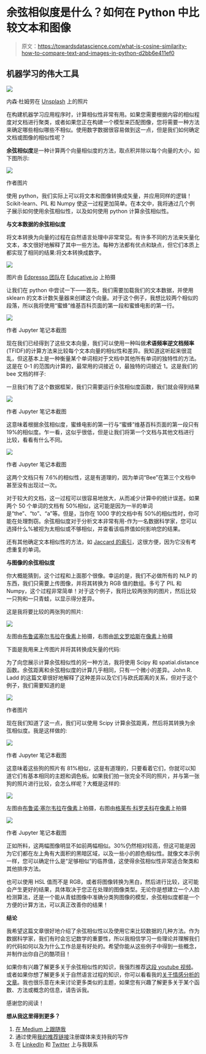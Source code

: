 # 余弦相似度是什么？如何在 Python 中比较文本和图像

> 原文：<https://towardsdatascience.com/what-is-cosine-similarity-how-to-compare-text-and-images-in-python-d2bb6e411ef0>

## 机器学习的伟大工具

![](img/152e341604b6893b9a81def696d59e8d.png)

内森·杜姆劳在 [Unsplash](https://unsplash.com/s/photos/similar?utm_source=unsplash&utm_medium=referral&utm_content=creditCopyText) 上的照片

在构建机器学习应用程序时，计算相似性非常有用。如果您需要根据内容的相似程度对文档进行聚类，或者如果您正在构建一个模型来匹配图像，您将需要一种方法来确定哪些相似哪些不相似。使用数字数据很容易做到这一点，但是我们如何确定文档或图像的相似性呢？

**余弦相似度**是一种计算两个向量相似度的方法，取点积并除以每个向量的大小，如下图所示:

![](img/33c1a1c6c8fcb4704b942f6a3b87b3ae.png)

作者图片

使用 python，我们实际上可以将文本和图像转换成矢量，并应用同样的逻辑！Scikit-learn、PIL 和 Numpy 使这一过程更加简单。在本文中，我将通过几个例子展示如何使用余弦相似性，以及如何使用 python 计算余弦相似性。

**与文本数据的余弦相似度**

将文本转换为向量的过程在自然语言处理中非常常见。有许多不同的方法来矢量化文本，本文很好地解释了其中一些方法。每种方法都有优点和缺点，但它们本质上都实现了相同的结果:将文本转换成数字。

![](img/922058201a8651be69bbba49f0b7785c.png)

图片由 [Edpresso 团队](https://www.educative.io/profile/view/6547532599525376)在 [Educative.io](https://www.educative.io) 上拍摄

让我们在 python 中尝试一下——首先，我们需要加载我们的文本数据，并使用 sklearn 的文本计数矢量器来创建这个向量。对于这个例子，我想比较两个相似的段落，所以我将使用“蜜蜂”维基百科页面的第一段和蜜蜂电影的第一行。

![](img/6a0044fe016e784f9e58ce317dd696d8.png)

作者 Jupyter 笔记本截图

现在我们已经得到了这些文本向量，我们可以使用一种叫做**术语频率逆文档频率** (TFIDF)的计算方法来比较每个文本向量的相似性和差异。我知道这听起来很混乱，但这基本上是一种衡量某个单词相对于文档中其他所有单词的独特性的方法。这是在 0-1 的范围内计算的，最常用的词接近 0，最独特的词接近 1。这是我们的 bee 文档的样子:

一旦我们有了这个数据框架，我们只需要运行余弦相似度函数，我们就会得到结果

![](img/9ab9af18f7e8e17e932c5b12a45c8bc8.png)

作者 Jupyter 笔记本截图

这意味着根据余弦相似度，蜜蜂电影的第一行与“蜜蜂”维基百科页面的第一段只有 19%的相似度。乍一看，这似乎很低，但是让我们将第一个文档与其他文档进行比较，看看有什么不同。

![](img/9b2077957d67c59fdb5dbb6f9edc410c.png)

作者 Jupyter 笔记本截图

这两个文档只有 7.6%的相似性，这是有道理的，因为单词“Bee”在第三个文档中甚至没有出现过一次。

对于较大的文档，这一过程可以很容易地放大，从而减少计算中的统计误差。如果两个 50 个单词的文档有 50%相似，这可能是因为一半的单词是“the”、“to”、“a”等。但是，当你在 1000 字的文档中有 50%的相似性时，你可能在处理剽窃。余弦相似度对于分析文本非常有用-作为一名数据科学家，您可以选择什么%被视为太相似或不够相似，并查看该临界值如何影响您的结果。

还有其他确定文本相似性的方法，如 [Jaccard 的索引](https://en.wikipedia.org/wiki/Jaccard_index)，这很方便，因为它没有考虑重复的单词。

**与图像的余弦相似度**

你大概能猜到，这个过程和上面那个很像。幸运的是，我们不必做所有的 NLP 的东西，我们只需要上传图像，并将其转换为 RGB 值的数组。多亏了 PIL 和 Numpy，这个过程非常简单！对于这个例子，我将比较两张狗的图片，然后比较一只狗和一只青蛙，以显示得分差异。

这是我将要比较的两张狗的照片:

![](img/45fd46064b8e0fc6198f497a26d3c96f.png)

左图由[布鲁诺塞尔韦拉](https://www.pexels.com/@bruzewalker)在[像素](https://www.pexels.com)上拍摄，右图由[凯文罗哈斯](https://www.pexels.com/@click-instant2021)在[像素](https://www.pexels.com)上拍摄

下面是我用来上传图片并将其转换成矢量的代码:

为了向您展示计算余弦相似性的另一种方法，我将使用 Scipy 和 spatial.distance 函数。余弦距离和余弦相似度的计算几乎相同，只有一个微小的差异。John R. Ladd 的这篇文章很好地解释了这种差异以及它们与欧氏距离的关系，但对于这个例子，我们需要知道的是

![](img/e643d018813d862489cb592c29154375.png)

作者图片

现在我们知道了这一点，我们可以使用 Scipy 计算余弦距离，然后将其转换为余弦相似度。我是这样做的:

![](img/5c2938fa18da51f65bb314f6fa57b84a.png)

作者 Jupyter 笔记本截图

这意味着这些狗的照片有 81%相似，这是有道理的，只要看着它们，你就可以知道它们有基本相同的主题和调色板。如果我们拍一张完全不同的照片，并与第一张狗的照片进行比较，会怎么样呢？大概是这样的:

![](img/690457874d913ec15d72e6c1dd696c82.png)

左图由[布鲁诺·塞尔韦拉](https://www.pexels.com/@bruzewalker)在[像素](https://www.pexels.com)上拍摄，右图由[格莱布·科罗夫科](https://www.pexels.com/@1138093)在[像素](https://www.pexels.com)上拍摄

![](img/ea19376d59523447eb6fdc96f6482797.png)

作者 Jupyter 笔记本截图

正如所料，这两幅图像明显不如前两幅相似。30%仍然相对较高，但这可能是因为它们都在左上角有大面积的黑暗区域，以及一些小的颜色相似性。就像文本示例一样，您可以确定什么是“足够相似”的临界值，这使得余弦相似性非常适合聚类和其他排序方法。

也可以使用 HSL 值而不是 RGB，或者将图像转换为黑白，然后进行比较，这可能会产生更好的结果，具体取决于您正在处理的图像类型。无论你是想建立一个人脸检测算法，还是一个能从青蛙图像中准确分类狗图像的模型，余弦相似度都是一个方便的计算方法，可以真正改善你的结果！

**结论**

我希望这篇文章很好地介绍了余弦相似性以及使用它来比较数据的几种方法。作为数据科学家，我们有时会忘记数学的重要性，所以我相信学习一些理论并理解我们的代码如何以及为什么工作总是有好处的。希望你能从这些例子中得到一些概念，并制作出你自己的酷项目！

如果你有兴趣了解更多关于余弦相似性的知识，我强烈推荐[这段 youtube 视频](https://www.youtube.com/watch?v=m_CooIRM3UI&t=372s&ab_channel=codebasics)。或者如果你想了解更多关于自然语言过程的知识，你可以看看我的[关于情感分析的文章](/building-a-sentiment-analysis-model-using-yelp-reviews-and-ml-ensemble-methods-80e45db6d0c7)。我也很乐意在未来讨论更多类似的主题，如果您有兴趣了解更多关于某个函数、方法或概念的信息，请告诉我。

感谢您的阅读！

**想从我这里得到更多？**

1.  [在 Medium 上跟随我](https://bench-5.medium.com/)
2.  通过使用[我的推荐链接](https://bench-5.medium.com/membership)注册媒体来支持我的写作
3.  在 [LinkedIn](https://www.linkedin.com/in/benchamblee/) 和 [Twitter](https://twitter.com/Bench__5) 上与我联系